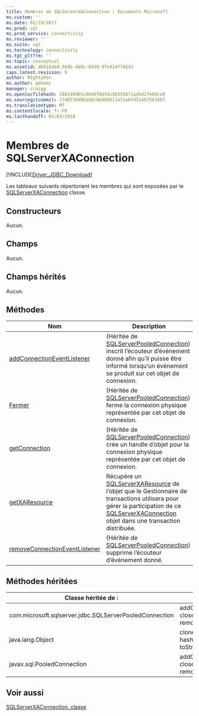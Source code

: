 ```yaml
---
title: Membres de SQLServerXAConnection | Documents Microsoft
ms.custom: ''
ms.date: 01/19/2017
ms.prod: sql
ms.prod_service: connectivity
ms.reviewer: ''
ms.suite: sql
ms.technology: connectivity
ms.tgt_pltfrm: ''
ms.topic: conceptual
ms.assetid: 4b61dabd-369b-460c-8450-9fe424f76541
caps.latest.revision: 9
author: MightyPen
ms.author: genemi
manager: craigg
ms.openlocfilehash: 188140965c0040f8454156555b71adbd2fe89ce9
ms.sourcegitcommit: 1740f3090b168c0e809611a7aa6fd514075616bf
ms.translationtype: MT
ms.contentlocale: fr-FR
ms.lasthandoff: 05/03/2018
---
```

# <a name="sqlserverxaconnection-members"></a>Membres de SQLServerXAConnection
[!INCLUDE[Driver_JDBC_Download](../../../includes/driver_jdbc_download.md)]

  Les tableaux suivants répertorient les membres qui sont exposées par le [SQLServerXAConnection](../../../connect/jdbc/reference/sqlserverxaconnection-class.md) classe.  
  
## <a name="constructors"></a>Constructeurs  
 Aucun.  
  
## <a name="fields"></a>Champs  
 Aucun.  
  
## <a name="inherited-fields"></a>Champs hérités  
 Aucun.  
  
## <a name="methods"></a>Méthodes  
  
|Nom| Description|  
|----------|-----------------|  
|[addConnectionEventListener](../../../connect/jdbc/reference/addconnectioneventlistener-method-sqlserverpooledconnection.md)|(Héritée de [SQLServerPooledConnection](../../../connect/jdbc/reference/sqlserverpooledconnection-class.md)) inscrit l’écouteur d’événement donné afin qu’il puisse être informé lorsqu’un événement se produit sur cet objet de connexion.|  
|[Fermer](../../../connect/jdbc/reference/close-method-sqlserverpooledconnection.md)|(Héritée de [SQLServerPooledConnection](../../../connect/jdbc/reference/sqlserverpooledconnection-class.md)) ferme la connexion physique représentée par cet objet de connexion.|  
|[getConnection](../../../connect/jdbc/reference/getconnection-method-sqlserverpooledconnection.md)|(Héritée de [SQLServerPooledConnection](../../../connect/jdbc/reference/sqlserverpooledconnection-class.md)) crée un handle d’objet pour la connexion physique représentée par cet objet de connexion.|  
|[getXAResource](../../../connect/jdbc/reference/getxaresource-method-sqlserverxaconnection.md)|Récupère un [SQLServerXAResource](../../../connect/jdbc/reference/sqlserverxaresource-class.md) de l’objet que le Gestionnaire de transactions utilisera pour gérer la participation de ce [SQLServerXAConnection](../../../connect/jdbc/reference/sqlserverxaconnection-class.md) objet dans une transaction distribuée.|  
|[removeConnectionEventListener](../../../connect/jdbc/reference/removeconnectioneventlistener-method-sqlserverpooledconnection.md)|(Héritée de [SQLServerPooledConnection](../../../connect/jdbc/reference/sqlserverpooledconnection-class.md)) supprime l’écouteur d’événement donné.|  
  
## <a name="inherited-methods"></a>Méthodes héritées  
  
|Classe héritée de :|Méthodes|  
|---------------------------|-------------|  
|com.microsoft.sqlserver.jdbc.SQLServerPooledConnection|addConnectionEventListener, close, getConnection, removeConnectionEventListener|  
|java.lang.Object|clone, equals, finalize, getClass, hashCode, notify, notifyAll, toString, wait|  
|javax.sql.PooledConnection|addConnectionEventListener, close, getConnection, removeConnectionEventListener|  
  
## <a name="see-also"></a>Voir aussi  
 [SQLServerXAConnection, classe](../../../connect/jdbc/reference/sqlserverxaconnection-class.md)  
  
  
